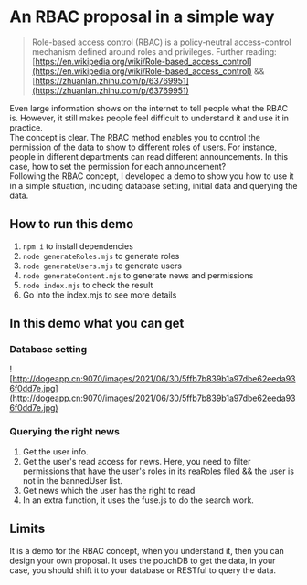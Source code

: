 # An RBAC proposal in a simple way
> Role-based access control (RBAC) is a policy-neutral access-control mechanism defined around roles and privileges.
> Further reading: [https://en.wikipedia.org/wiki/Role-based_access_control](https://en.wikipedia.org/wiki/Role-based_access_control) && [https://zhuanlan.zhihu.com/p/63769951](https://zhuanlan.zhihu.com/p/63769951)

Even large information shows on the internet to tell people what the RBAC is. However, it still makes people feel difficult to understand it and use it in practice.  
The concept is clear. The RBAC method enables you to control the permission of the data to show to different roles of users. For instance, people in different departments can read different announcements. In this case, how to set the permission for each announcement?  
Following the RBAC concept, I developed a demo to show you how to use it in a simple situation, including database setting, initial data and querying the data.  

## How to run this demo
1. `npm i` to install dependencies
2. `node generateRoles.mjs` to generate roles
3. `node generateUsers.mjs` to generate users
4. `node generateContent.mjs` to generate news and permissions
5. `node index.mjs` to check the result
6. Go into the index.mjs to see more details

## In this demo what you can get
### Database setting
![http://dogeapp.cn:9070/images/2021/06/30/5ffb7b839b1a97dbe62eeda936f0dd7e.jpg](http://dogeapp.cn:9070/images/2021/06/30/5ffb7b839b1a97dbe62eeda936f0dd7e.jpg)

### Querying the right news
1. Get the user info.
2. Get the user's read access for news. Here, you need to filter permissions that have the user's roles in its reaRoles filed && the user is not in the bannedUser list.
3. Get news which the user has the right to read
4. In an extra function, it uses the fuse.js to do the search work.

## Limits
It is a demo for the RBAC concept, when you understand it, then you can design your own proposal.
It uses the pouchDB to get the data, in your case, you should shift it to your database or RESTful to query the data.

